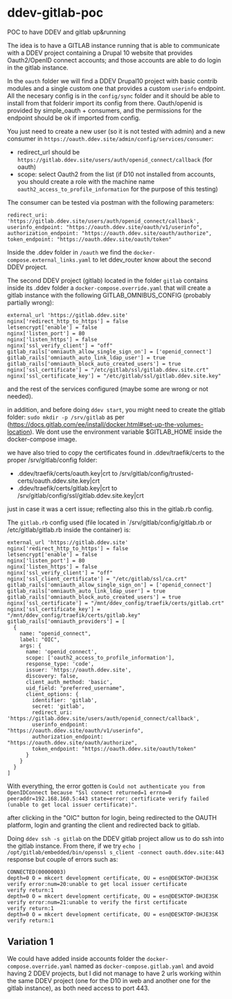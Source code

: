 # ddev-gitlab-poc
POC to have DDEV and gitlab up&amp;running

The idea is to have a GITLAB instance running that is able to communicate with a DDEV project containing a Drupal 10 website that provides Oauth2/OpenID connect accounts; and those accounts are able to do login in the gitlab instance.

In the `oauth` folder we will find a DDEV Drupal10 project with basic contrib modules and a single custom one that provides a custom `userinfo` endpoint. All the necesary config is in the `config/sync` folder and it should be able to install from that folderir import its config from there.
Oauth/openid is provided by simple_oauth + consumers, and the permissions for the endpoint should be ok if imported from config.

You just need to create a new user (so it is not tested with admin) and a new consumer in `https://oauth.ddev.site/admin/config/services/consumer`:
- redirect_url should be `https://gitlab.ddev.site/users/auth/openid_connect/callback` (for oauth)
- scope: select Oauth2 from the list (if D10 not installed from accounts, you should create a role with the machine name `oauth2_access_to_profile_information` for the purpose of this testing)

The consumer can be tested via postman with the following parameters:

```
redirect_uri: 'https://gitlab.ddev.site/users/auth/openid_connect/callback',
userinfo_endpoint: "https://oauth.ddev.site/oauth/v1/userinfo",
authorization_endpoint: "https://oauth.ddev.site/oauth/authorize",
token_endpoint: "https://oauth.ddev.site/oauth/token"
```

Inside the .ddev folder in `/oauth` we find the `docker-compose.external_links.yaml` to let ddev_router know about the second DDEV project.



The second DDEV project (gitlab) located in the folder `gitlab` contains inside its .ddev folder a `docker-compose.override.yaml` that will create a gitlab instance with the following GITLAB_OMNIBUS_CONFIG (probably partially wrong):

```
external_url 'https://gitlab.ddev.site'
nginx['redirect_http_to_https'] = false
letsencrypt['enable'] = false
nginx['listen_port'] = 80
nginx['listen_https'] = false
nginx['ssl_verify_client'] = "off"
gitlab_rails['omniauth_allow_single_sign_on'] = ['openid_connect']
gitlab_rails['omniauth_auto_link_ldap_user'] = true
gitlab_rails['omniauth_block_auto_created_users'] = true
nginx['ssl_certificate'] = "/etc/gitlab/ssl/gitlab.ddev.site.crt"
nginx['ssl_certificate_key'] = "/etc/gitlab/ssl/gitlab.ddev.site.key"
```
and the rest of the services configured (maybe some are wrong or not needed).

in addition, and before doing `ddev start`, you might need to create the gitlab folder: `sudo mkdir -p /srv/gitlab` as per (https://docs.gitlab.com/ee/install/docker.html#set-up-the-volumes-location). We dont use the environment variable $GITLAB_HOME inside the docker-compose image.

we have also tried to copy the certificates found in .ddev/traefik/certs to the proper /srv/gitlab/config folder:
- .ddev/traefik/certs/oauth.key|crt  to /srv/gitlab/config/trusted-certs/oauth.ddev.site.key|crt
- .ddev/traefik/certs/gitlab.key|crt  to /srv/gitlab/config/ssl/gitlab.ddev.site.key|crt

just in case it was a cert issue; reflecting also this in the gitlab.rb config.


The `gitlab.rb` config used (file located in `/srv/gitlab/config/gitlab.rb or /etc/gitlab/gitlab.rb inside the container) is:
```
external_url 'https://gitlab.ddev.site'
nginx['redirect_http_to_https'] = false
letsencrypt['enable'] = false
nginx['listen_port'] = 80
nginx['listen_https'] = false
nginx['ssl_verify_client'] = "off"
nginx['ssl_client_certificate'] = "/etc/gitlab/ssl/ca.crt"
gitlab_rails['omniauth_allow_single_sign_on'] = ['openid_connect']
gitlab_rails['omniauth_auto_link_ldap_user'] = true
gitlab_rails['omniauth_block_auto_created_users'] = true
nginx['ssl_certificate'] = "/mnt/ddev_config/traefik/certs/gitlab.crt"
nginx['ssl_certificate_key'] = "/mnt/ddev_config/traefik/certs/gitlab.key"
gitlab_rails['omniauth_providers'] = [
  {
    name: "openid_connect",
    label: "OIC",
    args: {
      name: 'openid_connect',
      scope: ['oauth2_access_to_profile_information'],
      response_type: 'code',
      issuer: 'https://oauth.ddev.site',
      discovery: false,
      client_auth_method: 'basic',
      uid_field: "preferred_username",
      client_options: {
        identifier: 'gitlab',
        secret: 'gitlab',
        redirect_uri: 'https://gitlab.ddev.site/users/auth/openid_connect/callback',
        userinfo_endpoint: "https://oauth.ddev.site/oauth/v1/userinfo",
        authorization_endpoint: "https://oauth.ddev.site/oauth/authorize",
        token_endpoint: "https://oauth.ddev.site/oauth/token"
      }
    }
  }
]
```


With everything, the error gotten is 
`Could not authenticate you from OpenIDConnect because "Ssl connect returned=1 errno=0 peeraddr=192.168.160.5:443 state=error: certificate verify failed (unable to get local issuer certificate)". ` 

after clicking in the "OIC" button for login, being redirected to the OAUTH platform, login and granting the client and redirected back to gitlab.


Doing `ddev ssh -s gitlab` on the DDEV gitlab project allow us to do ssh into the gitlab instance. From there, if we try `echo | /opt/gitlab/embedded/bin/openssl s_client -connect oauth.ddev.site:443` response but couple of errors such as:
```
CONNECTED(00000003)
depth=0 O = mkcert development certificate, OU = esn@DESKTOP-DHJE3SK
verify error:num=20:unable to get local issuer certificate
verify return:1
depth=0 O = mkcert development certificate, OU = esn@DESKTOP-DHJE3SK
verify error:num=21:unable to verify the first certificate
verify return:1
depth=0 O = mkcert development certificate, OU = esn@DESKTOP-DHJE3SK
verify return:1
```





Variation 1
---

We could have added inside accounts folder the `docker-compose.override.yaml` named as `docker-compose.gitlab.yaml` and avoid having 2 DDEV projects, but I did not manage to have 2 urls working within the same DDEV project (one for the D10 in web and another one for the gitlab instance), as both need access to port 443.


